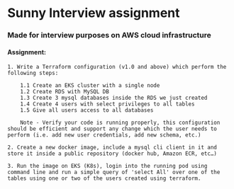 # Sunny Interview assignment
### Made for interview purposes on AWS cloud infrastructure
#### Assignment:
    1. Write a Terraform configuration (v1.0 and above) which perform the following steps:
        
        1.1 Create an EKS cluster with a single node
        1.2 Create RDS with MySQL DB
        1.3 Create 3 mysql databases inside the RDS we just created
        1.4 Create 4 users with select privileges to all tables
        1.5 Give all users access to all databases

        Note - Verify your code is running properly, this configuration should be efficient and support any change which the user needs to perform (i.e. add new user credentials, add new schema, etc.)

    2. Create a new docker image, include a mysql cli client in it and store it inside a public repository (docker hub, Amazon ECR, etc…)

    3. Run the image on EKS (K8s), login into the running pod using command line and run a simple query of 'select All' over one of the tables using one or two of the users created using terraform.
